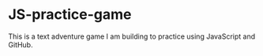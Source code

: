 # JS-practice-game
This is a text adventure game I am building to practice using JavaScript and GitHub.
